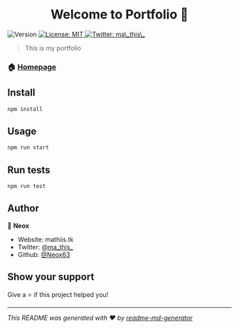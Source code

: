<h1 align="center">Welcome to Portfolio 👋</h1>
<p>
  <img alt="Version" src="https://img.shields.io/badge/version-1.1.0-blue.svg?cacheSeconds=2592000" />
  <a href="#" target="_blank">
    <img alt="License: MIT" src="https://img.shields.io/badge/License-MIT-yellow.svg" />
  </a>
  <a href="https://twitter.com/ma_this_" target="_blank">
    <img alt="Twitter: ma\_this\_" src="https://img.shields.io/twitter/follow/ma\_this\_.svg?style=social" />
  </a>
</p>

> This is my portfolio

### 🏠 [Homepage](https://mathiis.tk/)

## Install

```sh
npm install
```

## Usage

```sh
npm run start
```

## Run tests

```sh
npm run test
```

## Author

👤 **Neox**

* Website: mathiis.tk
* Twitter: [@ma\_this\_](https://twitter.com/ma\_this\_)
* Github: [@Neox63](https://github.com/Neox63)

## Show your support

Give a ⭐️ if this project helped you!

***
_This README was generated with ❤️ by [readme-md-generator](https://github.com/kefranabg/readme-md-generator)_

